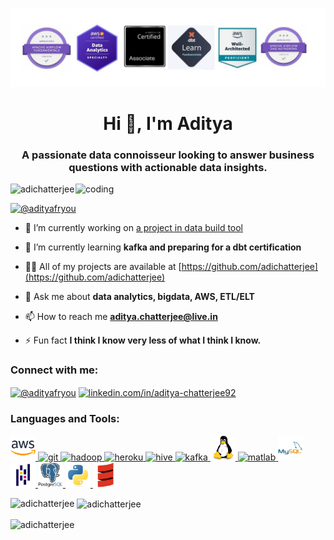 ![logo](https://github.com/adichatterjee/adichatterjee/blob/main/Github_Banner.jpg)
<h1 align="center">Hi 👋, I'm Aditya</h1>
<h3 align="center">A passionate data connoisseur looking to answer business questions with actionable data insights.</h3>
<img align="right" alt="coding" width="400" src="https://media4.giphy.com/media/qgQUggAC3Pfv687qPC/giphy.gif">

<p align="left"> <img src="https://komarev.com/ghpvc/?username=adichatterjee&label=Profile%20views&color=0e75b6&style=flat" alt="adichatterjee" /> </p>

<p align="left"> <a href="https://twitter.com/@adityafryou" target="blank"><img src="https://img.shields.io/twitter/follow/@adityafryou?logo=twitter&style=for-the-badge" alt="@adityafryou" /></a> </p>

- 🔭 I’m currently working on [a project in data build tool](https://github.com/adichatterjee/dbt-code)

- 🌱 I’m currently learning **kafka and preparing for a dbt certification**

- 👨‍💻 All of my projects are available at [https://github.com/adichatterjee](https://github.com/adichatterjee)

- 💬 Ask me about **data analytics, bigdata, AWS, ETL/ELT**

- 📫 How to reach me **aditya.chatterjee@live.in**

- ⚡ Fun fact **I think I know very less of what I think I know.**

<h3 align="left">Connect with me:</h3>
<p align="left">
<a href="https://twitter.com/@adityafryou" target="blank"><img align="center" src="https://raw.githubusercontent.com/rahuldkjain/github-profile-readme-generator/master/src/images/icons/Social/twitter.svg" alt="@adityafryou" height="30" width="40" /></a>
<a href="https://www.linkedin.com/in/aditya-chatterjee92/" target="blank"><img align="center" src="https://raw.githubusercontent.com/rahuldkjain/github-profile-readme-generator/master/src/images/icons/Social/linked-in-alt.svg" alt="linkedin.com/in/aditya-chatterjee92" height="30" width="40" /></a>
</p>

<h3 align="left">Languages and Tools:</h3>
<p align="left"> <a href="https://aws.amazon.com" target="_blank" rel="noreferrer"> <img src="https://raw.githubusercontent.com/devicons/devicon/master/icons/amazonwebservices/amazonwebservices-original-wordmark.svg" alt="aws" width="40" height="40"/> </a> <a href="https://git-scm.com/" target="_blank" rel="noreferrer"> <img src="https://www.vectorlogo.zone/logos/git-scm/git-scm-icon.svg" alt="git" width="40" height="40"/> </a> <a href="https://hadoop.apache.org/" target="_blank" rel="noreferrer"> <img src="https://www.vectorlogo.zone/logos/apache_hadoop/apache_hadoop-icon.svg" alt="hadoop" width="40" height="40"/> </a> <a href="https://heroku.com" target="_blank" rel="noreferrer"> <img src="https://www.vectorlogo.zone/logos/heroku/heroku-icon.svg" alt="heroku" width="40" height="40"/> </a> <a href="https://hive.apache.org/" target="_blank" rel="noreferrer"> <img src="https://www.vectorlogo.zone/logos/apache_hive/apache_hive-icon.svg" alt="hive" width="40" height="40"/> </a> <a href="https://kafka.apache.org/" target="_blank" rel="noreferrer"> <img src="https://www.instana.com/media/01_INSTANA_IconSet_Kafka.svg" alt="kafka" width="40" height="40"/> </a> <a href="https://www.linux.org/" target="_blank" rel="noreferrer"> <img src="https://raw.githubusercontent.com/devicons/devicon/master/icons/linux/linux-original.svg" alt="linux" width="40" height="40"/> </a> <a href="https://www.mathworks.com/" target="_blank" rel="noreferrer"> <img src="https://upload.wikimedia.org/wikipedia/commons/2/21/Matlab_Logo.png" alt="matlab" width="40" height="40"/> </a> <a href="https://www.mysql.com/" target="_blank" rel="noreferrer"> <img src="https://raw.githubusercontent.com/devicons/devicon/master/icons/mysql/mysql-original-wordmark.svg" alt="mysql" width="40" height="40"/> </a> <a href="https://pandas.pydata.org/" target="_blank" rel="noreferrer"> <img src="https://raw.githubusercontent.com/devicons/devicon/2ae2a900d2f041da66e950e4d48052658d850630/icons/pandas/pandas-original.svg" alt="pandas" width="40" height="40"/> </a> <a href="https://www.postgresql.org" target="_blank" rel="noreferrer"> <img src="https://raw.githubusercontent.com/devicons/devicon/master/icons/postgresql/postgresql-original-wordmark.svg" alt="postgresql" width="40" height="40"/> </a> <a href="https://www.python.org" target="_blank" rel="noreferrer"> <img src="https://raw.githubusercontent.com/devicons/devicon/master/icons/python/python-original.svg" alt="python" width="40" height="40"/> </a> <a href="https://www.scala-lang.org" target="_blank" rel="noreferrer"> <img src="https://raw.githubusercontent.com/devicons/devicon/master/icons/scala/scala-original.svg" alt="scala" width="40" height="40"/> </a> </p>

<p><img align="left" src="https://github-readme-stats.vercel.app/api/top-langs?username=adichatterjee&show_icons=true&locale=en&layout=compact" alt="adichatterjee" /></p>

<p>&nbsp;<img align="center" src="https://github-readme-stats.vercel.app/api?username=adichatterjee&show_icons=true&locale=en" alt="adichatterjee" /></p>

<p><img align="center" src="https://github-readme-streak-stats.herokuapp.com/?user=adichatterjee&" alt="adichatterjee" /></p>
